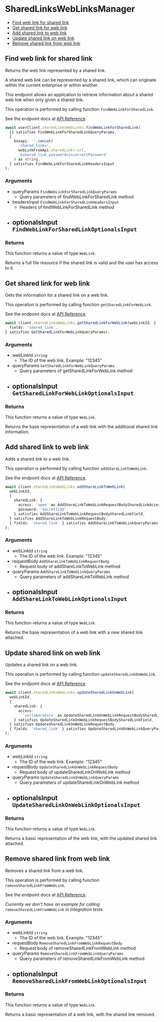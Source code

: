 # SharedLinksWebLinksManager

- [Find web link for shared link](#find-web-link-for-shared-link)
- [Get shared link for web link](#get-shared-link-for-web-link)
- [Add shared link to web link](#add-shared-link-to-web-link)
- [Update shared link on web link](#update-shared-link-on-web-link)
- [Remove shared link from web link](#remove-shared-link-from-web-link)

## Find web link for shared link

Returns the web link represented by a shared link.

A shared web link can be represented by a shared link,
which can originate within the current enterprise or within another.

This endpoint allows an application to retrieve information about a
shared web link when only given a shared link.

This operation is performed by calling function `findWebLinkForSharedLink`.

See the endpoint docs at
[API Reference](https://developer.box.com/reference/get-shared-items-web-links/).

<!-- sample get_shared_items#web_links -->

```ts
await userClient.sharedLinksWebLinks.findWebLinkForSharedLink(
  {} satisfies FindWebLinkForSharedLinkQueryParams,
  {
    boxapi: ''.concat(
      'shared_link=',
      webLinkFromApi.sharedLink!.url,
      '&shared_link_password=incorrectPassword'
    ) as string,
  } satisfies FindWebLinkForSharedLinkHeadersInput
);
```

### Arguments

- queryParams `FindWebLinkForSharedLinkQueryParams`
  - Query parameters of findWebLinkForSharedLink method
- headersInput `FindWebLinkForSharedLinkHeadersInput`
  - Headers of findWebLinkForSharedLink method
- optionalsInput `FindWebLinkForSharedLinkOptionalsInput`
  -

### Returns

This function returns a value of type `WebLink`.

Returns a full file resource if the shared link is valid and
the user has access to it.

## Get shared link for web link

Gets the information for a shared link on a web link.

This operation is performed by calling function `getSharedLinkForWebLink`.

See the endpoint docs at
[API Reference](https://developer.box.com/reference/get-web-links-id-get-shared-link/).

<!-- sample get_web_links_id#get_shared_link -->

```ts
await client.sharedLinksWebLinks.getSharedLinkForWebLink(webLinkId, {
  fields: 'shared_link',
} satisfies GetSharedLinkForWebLinkQueryParams);
```

### Arguments

- webLinkId `string`
  - The ID of the web link. Example: "12345"
- queryParams `GetSharedLinkForWebLinkQueryParams`
  - Query parameters of getSharedLinkForWebLink method
- optionalsInput `GetSharedLinkForWebLinkOptionalsInput`
  -

### Returns

This function returns a value of type `WebLink`.

Returns the base representation of a web link with the
additional shared link information.

## Add shared link to web link

Adds a shared link to a web link.

This operation is performed by calling function `addShareLinkToWebLink`.

See the endpoint docs at
[API Reference](https://developer.box.com/reference/put-web-links-id-add-shared-link/).

<!-- sample put_web_links_id#add_shared_link -->

```ts
await client.sharedLinksWebLinks.addShareLinkToWebLink(
  webLinkId,
  {
    sharedLink: {
      access: 'open' as AddShareLinkToWebLinkRequestBodySharedLinkAccessField,
      password: 'Secret123@',
    } satisfies AddShareLinkToWebLinkRequestBodySharedLinkField,
  } satisfies AddShareLinkToWebLinkRequestBody,
  { fields: 'shared_link' } satisfies AddShareLinkToWebLinkQueryParams
);
```

### Arguments

- webLinkId `string`
  - The ID of the web link. Example: "12345"
- requestBody `AddShareLinkToWebLinkRequestBody`
  - Request body of addShareLinkToWebLink method
- queryParams `AddShareLinkToWebLinkQueryParams`
  - Query parameters of addShareLinkToWebLink method
- optionalsInput `AddShareLinkToWebLinkOptionalsInput`
  -

### Returns

This function returns a value of type `WebLink`.

Returns the base representation of a web link with a new shared
link attached.

## Update shared link on web link

Updates a shared link on a web link.

This operation is performed by calling function `updateSharedLinkOnWebLink`.

See the endpoint docs at
[API Reference](https://developer.box.com/reference/put-web-links-id-update-shared-link/).

<!-- sample put_web_links_id#update_shared_link -->

```ts
await client.sharedLinksWebLinks.updateSharedLinkOnWebLink(
  webLinkId,
  {
    sharedLink: {
      access:
        'collaborators' as UpdateSharedLinkOnWebLinkRequestBodySharedLinkAccessField,
    } satisfies UpdateSharedLinkOnWebLinkRequestBodySharedLinkField,
  } satisfies UpdateSharedLinkOnWebLinkRequestBody,
  { fields: 'shared_link' } satisfies UpdateSharedLinkOnWebLinkQueryParams
);
```

### Arguments

- webLinkId `string`
  - The ID of the web link. Example: "12345"
- requestBody `UpdateSharedLinkOnWebLinkRequestBody`
  - Request body of updateSharedLinkOnWebLink method
- queryParams `UpdateSharedLinkOnWebLinkQueryParams`
  - Query parameters of updateSharedLinkOnWebLink method
- optionalsInput `UpdateSharedLinkOnWebLinkOptionalsInput`
  -

### Returns

This function returns a value of type `WebLink`.

Returns a basic representation of the web link, with the updated shared
link attached.

## Remove shared link from web link

Removes a shared link from a web link.

This operation is performed by calling function `removeSharedLinkFromWebLink`.

See the endpoint docs at
[API Reference](https://developer.box.com/reference/put-web-links-id-remove-shared-link/).

_Currently we don't have an example for calling `removeSharedLinkFromWebLink` in integration tests_

### Arguments

- webLinkId `string`
  - The ID of the web link. Example: "12345"
- requestBody `RemoveSharedLinkFromWebLinkRequestBody`
  - Request body of removeSharedLinkFromWebLink method
- queryParams `RemoveSharedLinkFromWebLinkQueryParams`
  - Query parameters of removeSharedLinkFromWebLink method
- optionalsInput `RemoveSharedLinkFromWebLinkOptionalsInput`
  -

### Returns

This function returns a value of type `WebLink`.

Returns a basic representation of a web link, with the
shared link removed.
